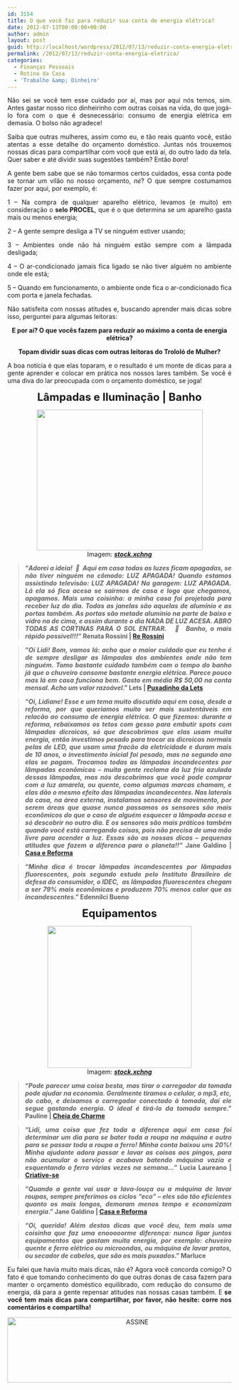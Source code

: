 ```yaml
---
id: 3154
title: O que você faz para reduzir sua conta de energia elétrica?
date: 2012-07-13T00:00:00+00:00
author: admin
layout: post
guid: http://localhost/wordpress/2012/07/13/reduzir-conta-energia-eletrica/
permalink: /2012/07/13/reduzir-conta-energia-eletrica/
categories:
  - Finanças Pessoais
  - Rotina da Casa
  - 'Trabalho &amp; Dinheiro'
---
```

<p style="text-align: justify;">
  Não sei se você tem esse cuidado por aí, mas por aqui nós temos, sim. Antes gastar nosso rico dinheirinho com outras coisas na vida, do que jogá-lo fora com o que é desnecessário: consumo de energia elétrica em demasia. O bolso não agradece!
</p>

<p style="text-align: justify;" align="justify">
  Saiba que outras mulheres, assim como eu, e tão reais quanto você, estão atentas a esse detalhe do orçamento doméstico. Juntas nós trouxemos nossas dicas para compartilhar com você que está aí, do outro lado da tela. Quer saber e até dividir suas sugestões também? Então <em>bora</em>!
</p>

<!--more-->

<p align="justify">
  A gente bem sabe que se não tomarmos certos cuidados, essa conta pode se tornar um vilão no nosso orçamento, <em>né</em>? O que sempre costumamos fazer por aqui, por exemplo, é:
</p>

<p align="justify">
  1 &#8211; Na compra de qualquer aparelho elétrico, levamos (e muito) em consideração o <strong>selo PROCEL</strong>, que é o que determina se um aparelho gasta mais ou menos energia;
</p>

<p align="justify">
  2 &#8211; A gente sempre desliga a TV se ninguém estiver usando;
</p>

<p align="justify">
  3 &#8211; Ambientes onde não há ninguém estão sempre com a lâmpada desligada;
</p>

<p align="justify">
  4 &#8211; O ar-condicionado jamais fica ligado se não tiver alguém no ambiente onde ele está;
</p>

<p align="justify">
  5 &#8211; Quando em funcionamento, o ambiente onde fica o ar-condicionado fica com porta e janela fechadas.
</p>

<p align="justify">
  Não satisfeita com nossas atitudes e, buscando aprender mais dicas sobre isso, perguntei para algumas leitoras:
</p>

<p align="center">
  <strong>E por aí? O que vocês fazem para reduzir ao máximo a conta de energia elétrica? </strong>
</p>

<p align="center">
  <strong>Topam dividir suas dicas com outras leitoras do Trololó de Mulher?</strong>
</p>

<p align="justify">
  A boa notícia é que elas toparam, e o resultado é um monte de dicas para a gente aprender e colocar em prática nos nossos lares também. Se você é uma diva do lar preocupada com o orçamento doméstico, se joga!
</p>

<p align="center">
  <strong><span style="font-size: x-large;">Lâmpadas e Iluminação | Banho</span></strong>
</p>

<p align="center">
  <a href="http://www.trololodemulher.com.br/2012/07/13/reduzir-conta-energia-eletrica/economia-energia/" rel="attachment wp-att-8874"><img class="alignnone size-full wp-image-8874" title="ECONOMIA-ENERGIA" src="http://www.trololodemulher.com.br/blog/wp-content/uploads/2012/07/ECONOMIA-ENERGIA.png" alt="" width="373" height="316" /></a><br /> Imagem: <strong><em><a href="http://www.sxc.hu/" target="_blank">stock.xchng</a></em></strong>
</p>

> <p align="justify">
>   <strong>“<em>Adorei a ideia!  🙂  Aqui em casa todas as luzes ficam apagadas, se não tiver ninguém no cômodo: LUZ APAGADA! Quando estamos assistindo televisão: LUZ APAGADA! Na garagem: LUZ APAGADA. Lá ela só fica acesa se sairmos de casa e logo que chegamos, apagamos. Mais uma coisinha: a minha casa foi projetada para receber luz do dia. Todas as janelas são aquelas de alumínio e as portas também. As portas são metade alumínio na parte de baixo e vidro na de cima, e assim durante o dia NADA DE LUZ ACESA. ABRO TODAS AS CORTINAS PARA O SOL ENTRAR.   🙂  Banho, o mais rápido possivel!!!</em>” Renata Rossini | </strong><a href="http://rerossini.blogspot.com.br/" target="_blank"><strong>Re Rossini</strong></a>
> </p>

> <p align="justify">
>   <strong>“<em>Oi Lidi! Bom, vamos lá: acho que o maior cuidado que eu tenho é de sempre desligar as lâmpadas dos ambientes onde não tem ninguém. Tomo bastante cuidado também com o tempo do banho já que o chuveiro consome bastante energia elétrica. Parece pouco mas lá em casa funciona bem. Gasto em média R$ 50,00 na conta mensal. Acho um valor razoável</em>.” Lets | </strong><a href="http://puxadinhodalets.blogspot.com.br/" target="_blank"><strong>Puxadinho da Lets</strong></a>
> </p>

> <p align="justify">
>   <strong>“<em>Oi, Lidiane! Esse e um tema muito discutido aqui em casa, desde a reforma, por que queriamos muito ser mais sustentáveis em relacão ao consumo de energia elétrica. O que fizemos: durante a reforma, rebaixamos os tetos com gesso para embutir spots com lâmpadas dicroicas, só que descobrimos que elas usam muita energia, então investimos pesado para trocar as dicroicas normais pelas de LED, que usam uma fracão da eletricidade e duram mais de 10 anos, o investimento inicial foi pesado, mas no segundo ano elas se pagam. Trocamos todas as lâmpadas incandecentes por lâmpadas econômicas &#8211; muita gente reclama da luz fria azulada dessas lâmpadas, mas nós descobrimos que você pode comprar com a luz amarela, ou quente, como algumas marcas chamam, e elas dão o mesmo efeito das lâmpadas incandecentes. </em><em>Nas laterais da casa, na área externa, instalamos sensores de movimento, por serem áreas que quase nunca passamos os sensores são mais econômicos do que o caso de alguém esquecer a lâmpada acesa e só descobrir no outro dia. E os sensores são mais práticos também quando você está carregando coisas, pois não precisa de uma mão livre para acender a luz. Essas são as nossas dicas &#8211; pequenas atitudes que fazem a diferenca para o planeta!!”</em> Jane Galdino | </strong><a href="http://reformaecasa.blogspot.com.br/" target="_blank"><strong>Casa e Reforma</strong></a>
> </p>

> <p align="justify">
>   <strong>“<em>Minha dica é trocar lâmpadas incandescentes por lâmpadas fluorescentes, pois segundo estudo pelo Instituto Brasileiro de defesa do consumidor, o IDEC,  as lâmpadas fluorescentes chegam a ser 79% mais econômicas e produzem 70% menos calor que as incandescentes</em>.” Edennilci Bueno</strong>
> </p>

<p align="center">
  <strong><span style="font-size: x-large;">Equipamentos</span></strong>
</p>

<p align="center">
  <a href="http://www.trololodemulher.com.br/2012/07/13/reduzir-conta-energia-eletrica/economia-energia2/" rel="attachment wp-att-8875"><img class="alignnone size-full wp-image-8875" title="ECONOMIA-ENERGIA[2]" src="http://www.trololodemulher.com.br/blog/wp-content/uploads/2012/07/ECONOMIA-ENERGIA2.png" alt="" width="324" height="319" /></a><br /> Imagem: <strong><em><a href="http://www.sxc.hu/" target="_blank">stock.xchng</a></em></strong>
</p>

> <p align="justify">
>   <strong>“<em>Pode parecer uma coisa besta, mas tirar o carregador da tomada pode ajudar na economia. Geralmente tiramos o celular, o mp3, etc, do cabo, e deixamos o carregador conectado à tomada, daí ele segue gastando energia. O ideal é tirá-lo da tomada sempre</em>.” Pauline | </strong><a href="http://cheiadecharme.blog.br/" target="_blank"><strong>Cheia de Charme</strong></a>
> </p>

> <p align="justify">
>   <strong>“<em>Lidi, uma coisa que fez toda a diferença aqui em casa foi determinar um dia para se bater toda a roupa na máquina e outro para se passar toda a roupa a ferro! Minha conta baixou uns 20%! Minha ajudante adora passar e lavar as coisas aos pingos, para não acumular o serviço e acabava batendo máquina vazia e esquentando o ferro várias vezes na semana&#8230;”</em> Lucia Laureano | </strong><a href="http://www.criativesse.com.br/blog/" target="_blank"><strong>Criative-se</strong></a>
> </p>

> <p align="justify">
>   <strong>“<em>Quando a gente vai usar a lava-louç</em><em>a ou a máquina de lavar roupas, sempre preferimos os ciclos &#8220;eco&#8221; &#8211; eles são tão eficientes quanto os mais longos, demoram menos tempo e economizam energia</em>.” Jane Galdino | </strong><a href="http://reformaecasa.blogspot.com.br/" target="_blank"><strong>Casa e Reforma</strong></a>
> </p>

> <p align="justify">
>   <strong>“<em>Oi, querida! Além destas dicas que você deu, tem mais uma coisinha que faz uma enooooorme diferença: nunca ligar juntos equipamentos que gastam muita energia, por exemplo: chuveiro quente e ferro elétrico ou microondas, ou máquina de lavar pratos, ou secador de cabelos, que são os mais puxados</em>.” Marluce</strong>
> </p>

<p align="justify">
  Eu falei que havia muito mais dicas, não é? Agora você concorda comigo? O fato é que tomando conhecimento do que outras donas de casa fazem para manter o orçamento doméstico equilibrado, com redução do consumo de energia, dá para a gente repensar atitudes nas nossas casas também. E <strong>se você tem mais dicas para compartilhar, por favor, não hesite: corre nos comentários e compartilha!</strong>
</p>

<p align="center">
  <a href="http://feedburner.google.com/fb/a/mailverify?uri=blogbichafemea&loc=pt_BR" target="_blank"><img class="alignnone size-full wp-image-14011" src="http://www.trololodemulher.com.br/blog/wp-content/uploads/2017/08/ASSINE.jpg" alt="ASSINE" width="568" height="147" /></a>
</p>
